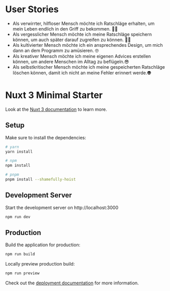# User Stories

- Als verwirrter, hilfloser Mensch möchte ich Ratschläge erhalten, um mein Leben endlich in den Griff zu bekommen. 😵‍💫
- Als vergesslicher Mensch möchte ich meine Ratschläge speichern können, um auch später darauf zugreifen zu können. 🧓🏿
- Als kultivierter Mensch möchte ich ein ansprechendes Design, um mich dann an dem Programm zu amüsieren. 🤓
- Als kreativer Mensch möchte ich meine eigenen Advices erstellen können, um andere Menschen im Alltag zu beflügeln.😎
- Als selbstkritischer Mensch möchte ich meine gespeicherten Ratschläge löschen können, damit ich nicht an meine Fehler erinnert werde.👽

# Nuxt 3 Minimal Starter

Look at the [Nuxt 3 documentation](https://nuxt.com/docs/getting-started/introduction) to learn more.

## Setup

Make sure to install the dependencies:

```bash
# yarn
yarn install

# npm
npm install

# pnpm
pnpm install --shamefully-hoist
```

## Development Server

Start the development server on http://localhost:3000

```bash
npm run dev
```

## Production

Build the application for production:

```bash
npm run build
```

Locally preview production build:

```bash
npm run preview
```

Check out the [deployment documentation](https://nuxt.com/docs/getting-started/deployment) for more information.
